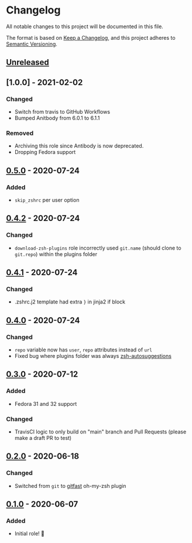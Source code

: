 # Changelog

All notable changes to this project will be documented in this file.

The format is based on [Keep a Changelog](https://keepachangelog.com/en/1.0.0/),
and this project adheres to [Semantic Versioning](https://semver.org/spec/v2.0.0.html).

## [Unreleased]

## [1.0.0] - 2021-02-02
### Changed

- Switch from travis to GitHub Workflows
- Bumped Anitbody from 6.0.1 to 6.1.1

### Removed

- Archiving this role since Antibody is now deprecated.
- Dropping Fedora support

## [0.5.0] - 2020-07-24

### Added

- `skip_zshrc` per user option

## [0.4.2] - 2020-07-24

### Changed

- `download-zsh-plugins` role incorrectly used `git.name` (should clone to `git.repo`) within the plugins folder

## [0.4.1] - 2020-07-24

### Changed

- .zshrc.j2 template had extra `}` in jinja2 if block

## [0.4.0] - 2020-07-24

### Changed

- `repo` variable now has `user`, `repo` attributes instead of `url`
- Fixed bug where plugins folder was always [zsh-autosuggestions](https://github.com/iancleary/ansible-role-zsh_antibody/blob/15c3751c2b59bb212c4289284a0ed380c5a1745c/tasks/download-zsh-plugins.yml#L9)

## [0.3.0] - 2020-07-12

### Added

- Fedora 31 and 32 support

### Changed

- TravisCI logic to only build on "main" branch and Pull Requests (please make a draft PR to test)

## [0.2.0] - 2020-06-18

### Changed

- Switched from `git` to [gitfast](https://github.com/ohmyzsh/ohmyzsh/tree/master/plugins/gitfast) oh-my-zsh plugin

## [0.1.0] - 2020-06-07

### Added

- Initial role! 🚀

[Unreleased]: https://github.com/iancleary/ansible-role-zsh_antibody/compare/v0.5.0...HEAD
[0.5.0]: https://github.com/iancleary/ansible-role-zsh_antibody/releases/tag/v0.5.0
[0.4.2]: https://github.com/iancleary/ansible-role-zsh_antibody/releases/tag/v0.4.2
[0.4.1]: https://github.com/iancleary/ansible-role-zsh_antibody/releases/tag/v0.4.1
[0.4.0]: https://github.com/iancleary/ansible-role-zsh_antibody/releases/tag/v0.4.0
[0.3.0]: https://github.com/iancleary/ansible-role-zsh_antibody/releases/tag/v0.3.0
[0.2.0]: https://github.com/iancleary/ansible-role-zsh_antibody/releases/tag/v0.2.0
[0.1.0]: https://github.com/iancleary/ansible-role-zsh_antibody/releases/tag/v0.1.0
